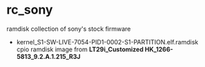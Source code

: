 rc_sony
==========
ramdisk collection of sony's stock firmware

* kernel_S1-SW-LIVE-7054-PID1-0002-S1-PARTITION.elf.ramdisk  
cpio ramdisk image from **LT29i_Customized HK_1266-5813_9.2.A.1.215_R3J**